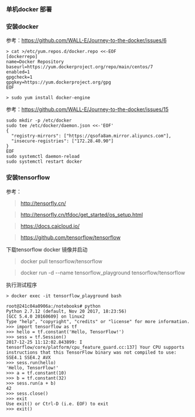 ### 单机docker 部署  

### 安装docker  

参考：https://github.com/WALL-E/Journey-to-the-docker/issues/6  

```
> cat >/etc/yum.repos.d/docker.repo <<-EOF
[dockerrepo]
name=Docker Repository
baseurl=https://yum.dockerproject.org/repo/main/centos/7
enabled=1
gpgcheck=1
gpgkey=https://yum.dockerproject.org/gpg
EOF

> sudo yum install docker-engine
```

参考：https://github.com/WALL-E/Journey-to-the-docker/issues/15

```
sudo mkdir -p /etc/docker
sudo tee /etc/docker/daemon.json <<-'EOF'
{
  "registry-mirrors": ["https://qsofa8am.mirror.aliyuncs.com"],
  "insecure-registries": ["172.28.40.90"]
}
EOF
sudo systemctl daemon-reload
sudo systemctl restart docker
```

### 安装tensorflow  

参考：  

> http://tensorfly.cn/  
  
> http://tensorfly.cn/tfdoc/get_started/os_setup.html  
  
> https://docs.caicloud.io/  

> https://github.com/tensorflow/tensorflow  

下载tensorflow docker 镜像并启动  

> docker pull tensorflow/tensorflow  

> docker run -d --name tensorflow_playground tensorflow/tensorflow  

执行测试程序

```
> docker exec -it tensorflow_playground bash

root@241c04a0906a:/notebooks# python
Python 2.7.12 (default, Nov 20 2017, 18:23:56) 
[GCC 5.4.0 20160609] on linux2
Type "help", "copyright", "credits" or "license" for more information.
>>> import tensorflow as tf
>>> hello = tf.constant('Hello, TensorFlow!')
>>> sess = tf.Session()
2017-12-25 11:12:02.843899: I tensorflow/core/platform/cpu_feature_guard.cc:137] Your CPU supports instructions that this TensorFlow binary was not compiled to use: SSE4.1 SSE4.2 AVX
>>> sess.run(hello)
'Hello, TensorFlow!'
>>> a = tf.constant(10)
>>> b = tf.constant(32)
>>> sess.run(a + b)
42
>>> sess.close()
>>> exit
Use exit() or Ctrl-D (i.e. EOF) to exit
>>> exit()
```

